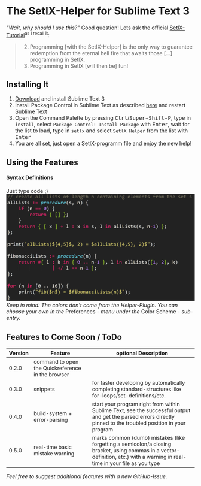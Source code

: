 # The SetlX-Helper for Sublime Text 3
*"Wait, why should I use this?"* Good question! Lets ask the official [SetlX-Tutorial](http://randoom.org/?id=setlXdoc)<sup>as I recall it</sup>:

> 2. Programming [with the SetlX-Helper] is the only way to guarantee redemption from the eternal hell fire that awaits those [...] programming in SetlX.
> 3. Programming in SetlX [will then be] fun!



## Installing It
1. [Download](https://www.sublimetext.com/3) and install Sublime Text 3
2. Install Package Control in Sublime Text as described [here](https://packagecontrol.io/installation) and restart Sublime Text
3. Open the Command Palette by pressing <kbd>Ctrl</kbd>/<kbd>Super</kbd>+<kbd>Shift</kbd>+<kbd>P</kbd>, type in `install`, select `Package Control: Install Package` with <kbd>Enter</kbd>, wait for the list to load, type in `setlx` and select `SetlX Helper` from the list with <kbd>Enter</kbd>
4. You are all set, just open a SetlX-programm file and enjoy the new help!



## Using the Features
#### Syntax Definitions
Just type code ;)
![Syntax Definitions](screenshots/readme_syntax.PNG)
*Keep in mind: The colors don't come from the Helper-Plugin. You can choose your own in the* Preferences *- menu under the* Color Scheme *- sub-entry.*



## Features to Come Soon / ToDo
| Version |                      Feature                      |                                                                             optional Description                                                                             |
|---------|---------------------------------------------------|------------------------------------------------------------------------------------------------------------------------------------------------------------------------------|
| 0.2.0   | command to open the Quickreference in the browser |                                                                                                                                                                              |
| 0.3.0   | snippets                                          | for faster developing by automatically completing standard-structures like for-loops/set-definitions/etc.                                                                    |
| 0.4.0   | build-system + error-parsing                      | start your program right from within Sublime Text, see the successful output and get the parsed errors directly pinned to the troubled position in your program              |
| 0.5.0   | real-time basic mistake warning                   | marks common (dumb) mistakes (like forgetting a semicolon/a closing bracket, using commas in a vector-definition, etc.) with a warning in real-time in your file as you type |


*Feel free to suggest additional features with a new GitHub-Issue.*